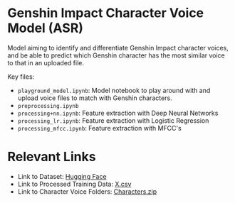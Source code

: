 # Genshin Impact Character Voice Model (ASR)
Model aiming to identify and differentiate Genshin Impact character voices, and be able to predict which Genshin character has the most similar voice to that in an uploaded file.

Key files:
- `playground_model.ipynb`: Model notebook to play around with and upload voice files to match with Genshin characters.
- `preprocessing.ipynb`
- `processing+nn.ipynb`: Feature extraction with Deep Neural Networks
- `processing_lr.ipynb`: Feature extraction with Logistic Regression
- `processing_mfcc.ipynb`: Feature extraction with MFCC's

# Relevant Links
* Link to Dataset: [Hugging Face](https://huggingface.co/datasets/simon3000/genshin-voice)
* Link to Processed Training Data: [X.csv](https://drive.google.com/file/d/1aMqL2mr9FmrDFtpVe6CoIwlpG33ZJ-XN/view?usp=sharing)
* Link to Character Voice Folders: [Characters.zip](https://drive.google.com/file/d/1q3AdK38yMUIf4CRcbGazdCUVDl8n2RNB/view)
